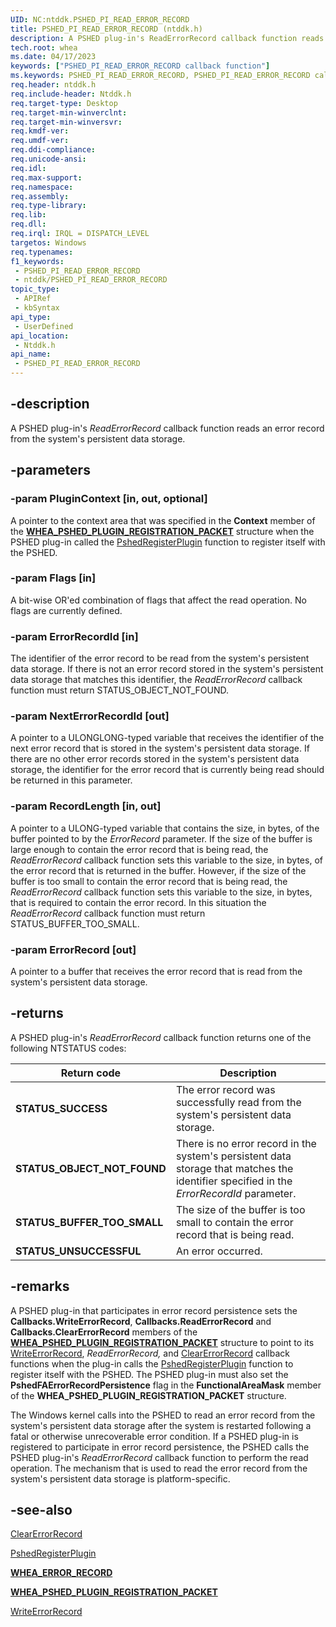 ```yaml
---
UID: NC:ntddk.PSHED_PI_READ_ERROR_RECORD
title: PSHED_PI_READ_ERROR_RECORD (ntddk.h)
description: A PSHED plug-in's ReadErrorRecord callback function reads an error record from the system's persistent data storage.
tech.root: whea
ms.date: 04/17/2023
keywords: ["PSHED_PI_READ_ERROR_RECORD callback function"]
ms.keywords: PSHED_PI_READ_ERROR_RECORD, PSHED_PI_READ_ERROR_RECORD callback, ReadErrorRecord, ReadErrorRecord callback function [WHEA Drivers and Applications], ntddk/ReadErrorRecord, whea.readerrorrecord, whearef_ec353a58-1ca7-4356-8651-52802d855582.xml
req.header: ntddk.h
req.include-header: Ntddk.h
req.target-type: Desktop
req.target-min-winverclnt:
req.target-min-winversvr: 
req.kmdf-ver: 
req.umdf-ver: 
req.ddi-compliance: 
req.unicode-ansi: 
req.idl: 
req.max-support: 
req.namespace: 
req.assembly: 
req.type-library: 
req.lib: 
req.dll: 
req.irql: IRQL = DISPATCH_LEVEL
targetos: Windows
req.typenames: 
f1_keywords:
 - PSHED_PI_READ_ERROR_RECORD
 - ntddk/PSHED_PI_READ_ERROR_RECORD
topic_type:
 - APIRef
 - kbSyntax
api_type:
 - UserDefined
api_location:
 - Ntddk.h
api_name:
 - PSHED_PI_READ_ERROR_RECORD
---
```


## -description

A PSHED plug-in's *ReadErrorRecord* callback function reads an error record from the system's persistent data storage.

## -parameters

### -param PluginContext [in, out, optional]

A pointer to the context area that was specified in the **Context** member of the [**WHEA_PSHED_PLUGIN_REGISTRATION_PACKET**](/windows-hardware/drivers/ddi/ntddk/ns-ntddk-_whea_pshed_plugin_registration_packet) structure when the PSHED plug-in called the [PshedRegisterPlugin](/windows-hardware/drivers/ddi/ntddk/nf-ntddk-pshedregisterplugin) function to register itself with the PSHED.

### -param Flags [in]

A bit-wise OR'ed combination of flags that affect the read operation. No flags are currently defined.

### -param ErrorRecordId [in]

The identifier of the error record to be read from the system's persistent data storage. If there is not an error record stored in the system's persistent data storage that matches this identifier, the *ReadErrorRecord* callback function must return STATUS_OBJECT_NOT_FOUND.

### -param NextErrorRecordId [out]

A pointer to a ULONGLONG-typed variable that receives the identifier of the next error record that is stored in the system's persistent data storage. If there are no other error records stored in the system's persistent data storage, the identifier for the error record that is currently being read should be returned in this parameter.

### -param RecordLength [in, out]

A pointer to a ULONG-typed variable that contains the size, in bytes, of the buffer pointed to by the *ErrorRecord* parameter. If the size of the buffer is large enough to contain the error record that is being read, the *ReadErrorRecord* callback function sets this variable to the size, in bytes, of the error record that is returned in the buffer. However, if the size of the buffer is too small to contain the error record that is being read, the *ReadErrorRecord* callback function sets this variable to the size, in bytes, that is required to contain the error record. In this situation the *ReadErrorRecord* callback function must return STATUS_BUFFER_TOO_SMALL.

### -param ErrorRecord [out]

A pointer to a buffer that receives the error record that is read from the system's persistent data storage.

## -returns

A PSHED plug-in's *ReadErrorRecord* callback function returns one of the following NTSTATUS codes:

| Return code | Description |
|--|--|
| **STATUS_SUCCESS** | The error record was successfully read from the system's persistent data storage. |
| **STATUS_OBJECT_NOT_FOUND** | There is no error record in the system's persistent data storage that matches the identifier specified in the *ErrorRecordId* parameter. |
| **STATUS_BUFFER_TOO_SMALL** | The size of the buffer is too small to contain the error record that is being read. |
| **STATUS_UNSUCCESSFUL** | An error occurred. |

## -remarks

A PSHED plug-in that participates in error record persistence sets the **Callbacks.WriteErrorRecord**, **Callbacks.ReadErrorRecord** and **Callbacks.ClearErrorRecord** members of the [**WHEA_PSHED_PLUGIN_REGISTRATION_PACKET**](/windows-hardware/drivers/ddi/ntddk/ns-ntddk-_whea_pshed_plugin_registration_packet) structure to point to its [WriteErrorRecord](/windows-hardware/drivers/ddi/ntddk/nc-ntddk-pshed_pi_write_error_record), *ReadErrorRecord,* and [ClearErrorRecord](/windows-hardware/drivers/ddi/ntddk/nc-ntddk-pshed_pi_clear_error_record) callback functions when the plug-in calls the [PshedRegisterPlugin](/windows-hardware/drivers/ddi/ntddk/nf-ntddk-pshedregisterplugin) function to register itself with the PSHED. The PSHED plug-in must also set the **PshedFAErrorRecordPersistence** flag in the **FunctionalAreaMask** member of the **WHEA_PSHED_PLUGIN_REGISTRATION_PACKET** structure.

The Windows kernel calls into the PSHED to read an error record from the system's persistent data storage after the system is restarted following a fatal or otherwise unrecoverable error condition. If a PSHED plug-in is registered to participate in error record persistence, the PSHED calls the PSHED plug-in's *ReadErrorRecord* callback function to perform the read operation. The mechanism that is used to read the error record from the system's persistent data storage is platform-specific.

## -see-also

[ClearErrorRecord](/windows-hardware/drivers/ddi/ntddk/nc-ntddk-pshed_pi_clear_error_record)

[PshedRegisterPlugin](/windows-hardware/drivers/ddi/ntddk/nf-ntddk-pshedregisterplugin)

[**WHEA_ERROR_RECORD**](/windows-hardware/drivers/ddi/ntddk/ns-ntddk-_whea_error_record)

[**WHEA_PSHED_PLUGIN_REGISTRATION_PACKET**](/windows-hardware/drivers/ddi/ntddk/ns-ntddk-_whea_pshed_plugin_registration_packet)

[WriteErrorRecord](/windows-hardware/drivers/ddi/ntddk/nc-ntddk-pshed_pi_write_error_record)
